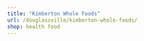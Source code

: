 ```yaml
---
title: "Kimberton Whole Foods"
url: /douglassville/kimberton-whole-foods/
shop: health food
---
```

